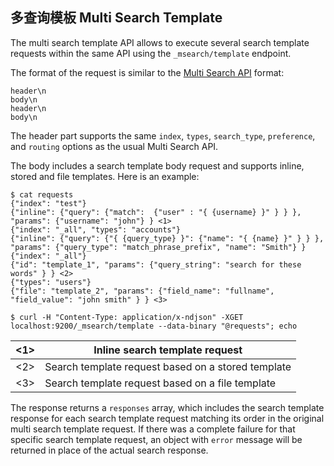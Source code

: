 ## 多查询模板 Multi Search Template

The multi search template API allows to execute several search template requests within the same API using the `_msearch/template` endpoint.

The format of the request is similar to the [Multi Search API](search-multi-search.html) format:
    
    
    header\n
    body\n
    header\n
    body\n

The header part supports the same `index`, `types`, `search_type`, `preference`, and `routing` options as the usual Multi Search API.

The body includes a search template body request and supports inline, stored and file templates. Here is an example:
    
    
    $ cat requests
    {"index": "test"}
    {"inline": {"query": {"match":  {"user" : "{ {username} }" } } }, "params": {"username": "john"} } <1>
    {"index": "_all", "types": "accounts"}
    {"inline": {"query": {"{ {query_type} }": {"name": "{ {name} }" } } }, "params": {"query_type": "match_phrase_prefix", "name": "Smith"} }
    {"index": "_all"}
    {"id": "template_1", "params": {"query_string": "search for these words" } } <2>
    {"types": "users"}
    {"file": "template_2", "params": {"field_name": "fullname", "field_value": "john smith" } } <3>
    
    $ curl -H "Content-Type: application/x-ndjson" -XGET localhost:9200/_msearch/template --data-binary "@requests"; echo

<1>| Inline search template request     
---|---    
<2>| Search template request based on a stored template     
<3>| Search template request based on a file template   
  
The response returns a `responses` array, which includes the search template response for each search template request matching its order in the original multi search template request. If there was a complete failure for that specific search template request, an object with `error` message will be returned in place of the actual search response.
